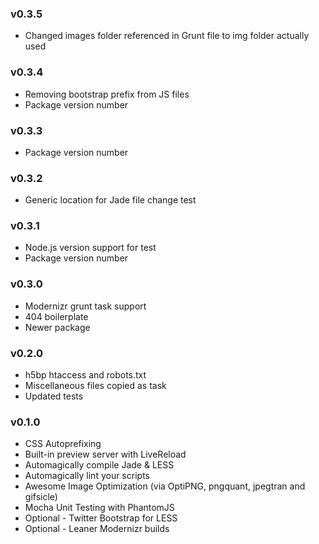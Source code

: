 ### v0.3.5

* Changed images folder referenced in Grunt file to img folder actually used

### v0.3.4

* Removing bootstrap prefix from JS files
* Package version number

### v0.3.3

* Package version number

### v0.3.2

* Generic location for Jade file change test

### v0.3.1

* Node.js version support for test
* Package version number

### v0.3.0

* Modernizr grunt task support
* 404 boilerplate
* Newer package

### v0.2.0

* h5bp htaccess and robots.txt
* Miscellaneous files copied as task
* Updated tests

### v0.1.0

* CSS Autoprefixing
* Built-in preview server with LiveReload
* Automagically compile Jade & LESS
* Automagically lint your scripts
* Awesome Image Optimization (via OptiPNG, pngquant, jpegtran and gifsicle)
* Mocha Unit Testing with PhantomJS
* Optional - Twitter Bootstrap for LESS
* Optional - Leaner Modernizr builds